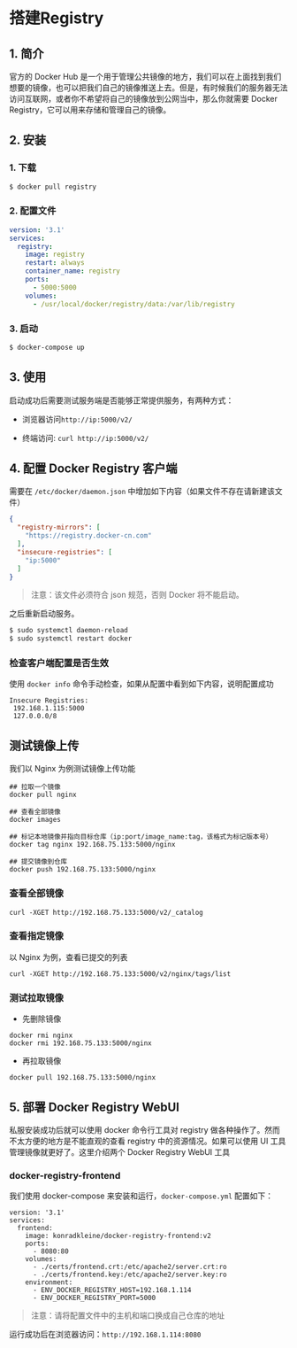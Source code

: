 # 搭建Registry

## 1. 简介

官方的 Docker Hub 是一个用于管理公共镜像的地方，我们可以在上面找到我们想要的镜像，也可以把我们自己的镜像推送上去。但是，有时候我们的服务器无法访问互联网，或者你不希望将自己的镜像放到公网当中，那么你就需要 Docker Registry，它可以用来存储和管理自己的镜像。

## 2. 安装

### 1. 下载

```bash
$ docker pull registry
```

### 2. 配置文件

```yml
version: '3.1'
services:
  registry:
    image: registry
    restart: always
    container_name: registry
    ports:
      - 5000:5000
    volumes:
      - /usr/local/docker/registry/data:/var/lib/registry
```

### 3. 启动

```bash
$ docker-compose up
```

## 3. 使用

启动成功后需要测试服务端是否能够正常提供服务，有两种方式：

* 浏览器访问`http://ip:5000/v2/`

- 终端访问: `curl http://ip:5000/v2/`

## 4. 配置 Docker Registry 客户端

需要在 `/etc/docker/daemon.json` 中增加如下内容（如果文件不存在请新建该文件）

```json
{
  "registry-mirrors": [
    "https://registry.docker-cn.com"
  ],
  "insecure-registries": [
    "ip:5000"
  ]
}
```

> 注意：该文件必须符合 json 规范，否则 Docker 将不能启动。

之后重新启动服务。

```bash
$ sudo systemctl daemon-reload
$ sudo systemctl restart docker
```

### 检查客户端配置是否生效

使用 `docker info` 命令手动检查，如果从配置中看到如下内容，说明配置成功

```text
Insecure Registries:
 192.168.1.115:5000
 127.0.0.0/8
```

## 测试镜像上传

我们以 Nginx 为例测试镜像上传功能

```text
## 拉取一个镜像
docker pull nginx

## 查看全部镜像
docker images

## 标记本地镜像并指向目标仓库（ip:port/image_name:tag，该格式为标记版本号）
docker tag nginx 192.168.75.133:5000/nginx

## 提交镜像到仓库
docker push 192.168.75.133:5000/nginx
```

### 查看全部镜像

```text
curl -XGET http://192.168.75.133:5000/v2/_catalog
```

### 查看指定镜像

以 Nginx 为例，查看已提交的列表

```text
curl -XGET http://192.168.75.133:5000/v2/nginx/tags/list
```

### 测试拉取镜像

- 先删除镜像

```text
docker rmi nginx
docker rmi 192.168.75.133:5000/nginx
```

- 再拉取镜像

```text
docker pull 192.168.75.133:5000/nginx
```

## 5. 部署 Docker Registry WebUI

私服安装成功后就可以使用 docker 命令行工具对 registry 做各种操作了。然而不太方便的地方是不能直观的查看 registry 中的资源情况。如果可以使用 UI 工具管理镜像就更好了。这里介绍两个 Docker Registry WebUI 工具

### docker-registry-frontend

我们使用 docker-compose 来安装和运行，`docker-compose.yml` 配置如下：

```text
version: '3.1'
services:
  frontend:
    image: konradkleine/docker-registry-frontend:v2
    ports:
      - 8080:80
    volumes:
      - ./certs/frontend.crt:/etc/apache2/server.crt:ro
      - ./certs/frontend.key:/etc/apache2/server.key:ro
    environment:
      - ENV_DOCKER_REGISTRY_HOST=192.168.1.114
      - ENV_DOCKER_REGISTRY_PORT=5000
```

> 注意：请将配置文件中的主机和端口换成自己仓库的地址

运行成功后在浏览器访问：`http://192.168.1.114:8080`

